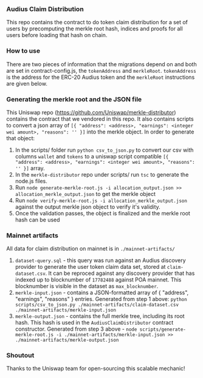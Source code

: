### Audius Claim Distribution

This repo contains the contract to do token claim distribution for a set of users by precomputing the merkle root hash, indices and proofs for all users before loading that hash on chain.

### How to use
There are two pieces of information that the migrations depend on and both are set in contract-config.js, the `tokenAddress` and `merkleRoot`. `tokenAddress` is the address for the ERC-20 Audius token and the `merkleRoot` instructions are given below.

### Generating the merkle root and the JSON file
This Uniswap repo (https://github.com/Uniswap/merkle-distributor) contains the contract that we vendored in this repo. It also contains scripts to convert a json array of `[{ "address": <address>, "earnings": <integer wei amount>, "reasons": '' }]` into the merkle object. In order to generate that object:

1. In the scripts/ folder run `python csv_to_json.py` to convert our csv with columns `wallet` and `tokens` to a uniswap script compatible `[{ "address": <address>, "earnings": <integer wei amount>, "reasons": '' }]` array.
2. In the `merkle-distributor` repo under scripts/ run `tsc` to generate the node.js files.
3. Run `node generate-merkle-root.js -i allocation_output.json >> allocation_merkle_output.json` to get the merkle object
4. Run `node verify-merkle-root.js -i allocation_merkle_output.json` against the output merkle json object to verify it's validity.
5. Once the validation passes, the object is finalized and the merkle root hash can be used

### Mainnet artifacts
All data for claim distribution on mainnet is in `./mainnet-artifacts/`

1. `dataset-query.sql` - this query was run against an Audius discovery provider to generate the user token claim data set, stored at `claim-dataset.csv`.
  It can be reproced against any discovery provider that has indexed up to blocknumber of `17782488` against POA mainnet. This blocknumber is visible in the dataset as `max_blocknumber`.
2. `merkle-input.json` - contains a JSON-formatted array of { "address", "earnings", "reasons" } entries.
  Generated from step 1 above: `python scripts/csv_to_json.py ./mainnet-artifacts/claim-dataset.csv ./mainnet-artifacts/merkle-input.json`
3. `merkle-output.json` - contains the full merkle tree, including its root hash. This hash is used in the `AudiusClaimDistributor` contract constructor.
  Generated from step 3 above - `node scripts/generate-merkle-root.js -i ./mainnet-artifacts/merkle-input.json >> ./mainnet-artifacts/merkle-output.json`

### Shoutout
Thanks to the Uniswap team for open-sourcing this scalable mechanic!
